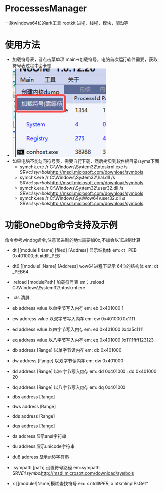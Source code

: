 # ProcessesManager
一款windows64位的ark工具 rootkit
进程，线程，模块，驱动等

# 使用方法
* 加载符号表，请点击菜单项  main->加载符号，电脑首次运行软件需要，获取符号表过程中会卡顿
*  ![image](menu.png)
* 如果电脑不能访问符号表，需要自行下载，然后拷贝到软件根目录/syms下面
  * symchk.exe /r C:\Windows\System32\ntoskrnl.exe /s SRV*c:\symbols*http://msdl.microsoft.com/download/symbols
  * symchk.exe /r C:\Windows\System32\hal.dll /s SRV*c:\symbols*http://msdl.microsoft.com/download/symbols
  * symchk.exe /r C:\Windows\System32\user32.dll /s SRV*c:\symbols*http://msdl.microsoft.com/download/symbols
  * symchk.exe /r C:\Windows\SysWow64\user32.dll /s SRV*c:\symbols*http://msdl.microsoft.com/download/symbols

# 功能OneDbg命令支持及示例
命令参考windbg命令,注意16进制的地址需要加0x,不加会以10进制计算
 * dt [[module!]!Name] [filed] [Address]     显示结构体 em: dt _PEB  0x401000;dt ntdll!_PEB
 * dt6 [[module!]!Name] [Address]    wow64进程下显示 64位的结构体  em: dt _PEB64
 * .reload [modulePath]   加载符号表   em：.reload C:\Windows\System32\ntoskrnl.exe
 * .cls  清屏
 
 * eb address value    以单字节写入内存  em: eb 0x401000 1
 * ew address value    以双字节写入内存 em: ew 0x401000  0x1111
 * ed address value    以四字节写入内存 em: ed  0x401000 0x4a5c1111
 * eq address value    以八字节写入内存 em: eq 0x401000  0x1111ffff123123

 * db address [Range]    以单字节读内存  em: db 0x401000
 * dw address [Range]    以双字节读内存 em: dw 0x401000  
 * dd address [Range]    以四字节写入内存 em: dd  0x401000  ; dd  0x401000 20
 * dq address [Range]    以八字节写入内存 em: dq 0x401000  
 * dbs address [Range]
 * dws address [Range]
 * dds address [Range]
 * dqs address [Range]

 * da address  显示ansi字符串
 * du address   显示unicode字符串
 * du8 address  显示utf8字符串

 * .sympath [path]  设置符号路径 em:.sympath SRV*E:\symbol*http://msdl.microsoft.com/download/symbols 

 * x [[module!]Name]模糊查找符号  em:  x  ntdll!*PEB*; x ntkrnlmp!PsGet*
